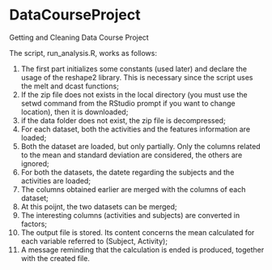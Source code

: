 # DataCourseProject
Getting and Cleaning Data Course Project

The script, run_analysis.R, works as follows:

1) The first part initializes some constants (used later) and declare the usage of the reshape2 library. This is necessary since the script uses the melt and  dcast functions;
2) If the zip file does not exists in the local directory (you must use the setwd command from the RStudio prompt if you want to change location), then it is downloaded;
3) if the data folder does not exist, the zip file is decompressed;
4) For each dataset, both the activities and the features information are loaded;
5) Both the dataset are loaded, but only partially. Only the columns related to the mean and standard deviation are considered, the others are ignored;
6) For both the datasets, the datete regarding the subjects and the activities are loaded;
7) The columns obtained earlier are merged with the columns of each dataset;
8) At this poijnt, the two datasets can be merged;
9) The interesting columns (activities and subjects) are converted in factors;
10) The output file is stored. Its content concerns the mean calculated for each variable referred to (Subject, Activity);
11) A message reminding that the calculation is ended is produced, together with the created file.

